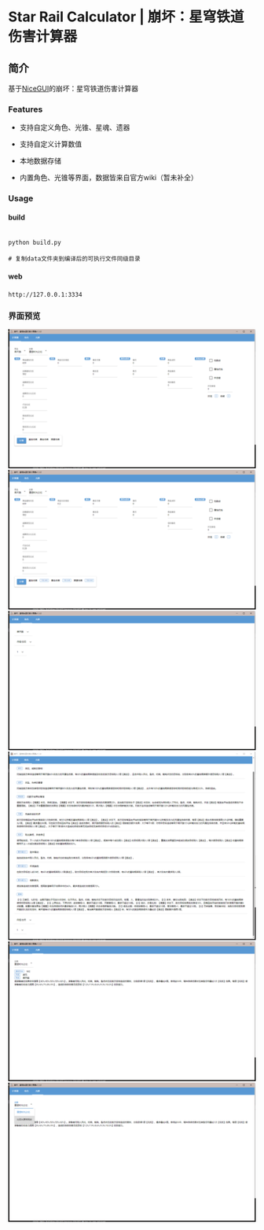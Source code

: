 # Star Rail Calculator | 崩坏：星穹铁道伤害计算器

## 简介

基于[NiceGUI](https://nicegui.io)的崩坏：星穹铁道伤害计算器

### Features

- 支持自定义角色、光锥、星魂、遗器

- 支持自定义计算数值

- 本地数据存储

- 内置角色、光锥等界面，数据皆来自官方wiki（暂未补全）

### Usage

#### build

```

python build.py

# 复制data文件夹到编译后的可执行文件同级目录

```

#### web

`http://127.0.0.1:3334`

### 界面预览

![1](img/1.png)
![6](img/6.png)
![2](img/2.png)
![3](img/3.png)
![4](img/4.png)
![5](img/5.png)